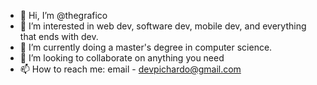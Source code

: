 - 👋 Hi, I’m @thegrafico
- 👀 I’m interested in web dev, software dev, mobile dev, and everything that ends with dev. 
- 🌱 I’m currently doing a master's degree in computer science. 
- 💞️ I’m looking to collaborate on anything you need
- 📫 How to reach me: email - devpichardo@gmail.com

<!---
thegrafico/thegrafico is a ✨ special ✨ repository because its `README.md` (this file) appears on your GitHub profile.
You can click the Preview link to take a look at your changes.
--->

